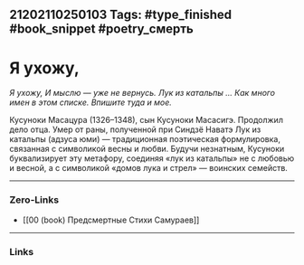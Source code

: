 21202110250103
Tags: #type_finished #book_snippet #poetry_смерть
---
# Я ухожу,

*Я ухожу,
И мыслю — уже не вернусь.
Лук из катальпы  …
Как много имен в этом списке.
Впишите туда и мое.*

Кусуноки Масацура (1326–1348), сын Кусуноки Масасигэ. Продолжил дело отца. Умер от раны, полученной при Синдзё Наватэ  Лук из катальпы (адзуса юми) — традиционная поэтическая формулировка, связанная с символикой весны и любви. Будучи незнатным, Кусуноки буквализирует эту метафору, соединяя «лук из катальпы» не с любовью и весной, а с символикой «домов лука и стрел» — воинских семейств.

---
### Zero-Links
- [[00 (book) Предсмертные Стихи Самураев]]
---
### Links
